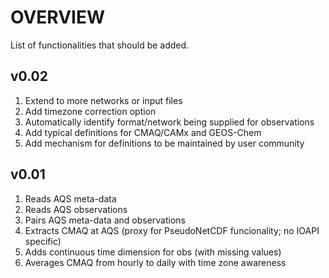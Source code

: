 # OVERVIEW

List of functionalities that should be added.

v0.02
-----
1. Extend to more networks or input files
2. Add timezone correction option
2. Automatically identify format/network being supplied for observations
3. Add typical definitions for CMAQ/CAMx and GEOS-Chem
4. Add mechanism for definitions to be maintained by user community

v0.01
-----
1. Reads AQS meta-data
2. Reads AQS observations
3. Pairs AQS meta-data and observations
4. Extracts CMAQ at AQS (proxy for PseudoNetCDF funcionality; no IOAPI specific)
5. Adds continuous time dimension for obs (with missing values)
6. Averages CMAQ from hourly to daily with time zone awareness
